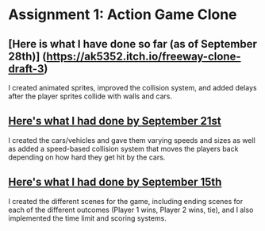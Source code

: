 # Assignment 1: Action Game Clone

## [Here is what I have done so far (as of September 28th)] (https://ak5352.itch.io/freeway-clone-draft-3)
I created animated sprites, improved the collision system, and added delays after the player sprites collide with walls and cars. 

## [Here's what I had done by September 21st](https://ak5352.itch.io/freeway-clone-draft-2)
I created the cars/vehicles and gave them varying speeds and sizes as well as added a speed-based collision system that moves the players back depending on how hard they get hit by the cars.

## [Here's what I had done by September 15th](https://ak5352.itch.io/freeway-clone-draft-1)
I created the different scenes for the game, including ending scenes for each of the different outcomes (Player 1 wins, Player 2 wins, tie), and I also implemented the time limit and scoring systems. 
